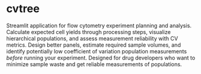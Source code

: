 # cvtree
Streamlit application for flow cytometry experiment planning and analysis. Calculate expected cell yields through processing steps, visualize hierarchical populations, and assess measurement reliability with CV metrics. Design better panels, estimate required sample volumes, and identify potentially low coefficient of variation population measurements *before* running your experiment. Designed for drug developers who want to minimize sample waste and get reliable measurements of populations.
